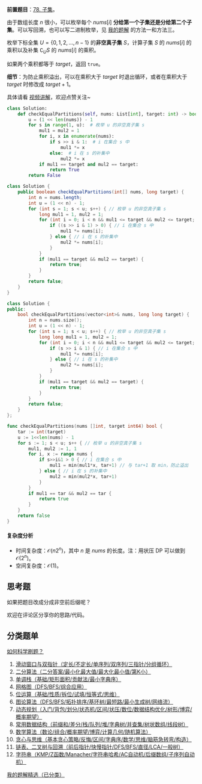**前置题目**：[78. 子集](https://leetcode.cn/problems/subsets/)。

由于数组长度 $n$ 很小，可以枚举每个 $\textit{nums}[i]$ **分给第一个子集还是分给第二个子集**。可以写回溯，也可以写二进制枚举，见 [我的题解](https://leetcode.cn/problems/subsets/solutions/2059409/hui-su-bu-hui-xie-tao-lu-zai-ci-pythonja-8tkl/) 的方法一和方法三。

枚举下标全集 $U=\{0,1,2,\ldots, n-1\}$ 的**非空真子集** $S$，计算子集 $S$ 的 $\textit{nums}[i]$ 的乘积以及补集 $\complement_US$ 的 $\textit{nums}[i]$ 的乘积。

如果两个乘积都等于 $\textit{target}$，返回 $\texttt{true}$。

**细节**：为防止乘积溢出，可以在乘积大于 $\textit{target}$ 时退出循环，或者在乘积大于 $\textit{target}$ 时修改成 $\textit{target}+1$。

具体请看 [视频讲解](https://www.bilibili.com/video/BV1Dz76zfEdi/)，欢迎点赞关注~

```py [sol-Python3]
class Solution:
    def checkEqualPartitions(self, nums: List[int], target: int) -> bool:
        u = (1 << len(nums)) - 1
        for s in range(1, u):  # 枚举 u 的非空真子集 s
            mul1 = mul2 = 1
            for i, x in enumerate(nums):
                if s >> i & 1:  # i 在集合 s 中
                    mul1 *= x
                else:  # i 在 s 的补集中
                    mul2 *= x
            if mul1 == target and mul2 == target:
                return True
        return False
```

```java [sol-Java]
class Solution {
    public boolean checkEqualPartitions(int[] nums, long target) {
        int n = nums.length;
        int u = (1 << n) - 1;
        for (int s = 1; s < u; s++) { // 枚举 u 的非空真子集 s
            long mul1 = 1, mul2 = 1;
            for (int i = 0; i < n && mul1 <= target && mul2 <= target; i++) {
                if ((s >> i & 1) > 0) { // i 在集合 s 中
                    mul1 *= nums[i];
                } else { // i 在 s 的补集中
                    mul2 *= nums[i];
                }
            }
            if (mul1 == target && mul2 == target) {
                return true;
            }
        }
        return false;
    }
}
```

```cpp [sol-C++]
class Solution {
public:
    bool checkEqualPartitions(vector<int>& nums, long long target) {
        int n = nums.size();
        int u = (1 << n) - 1;
        for (int s = 1; s < u; s++) { // 枚举 u 的非空真子集 s
            long long mul1 = 1, mul2 = 1;
            for (int i = 0; i < n && mul1 <= target && mul2 <= target; i++) {
                if (s >> i & 1) { // i 在集合 s 中
                    mul1 *= nums[i];
                } else { // i 在 s 的补集中
                    mul2 *= nums[i];
                }
            }
            if (mul1 == target && mul2 == target) {
                return true;
            }
        }
        return false;
    }
};
```

```go [sol-Go]
func checkEqualPartitions(nums []int, target int64) bool {
	tar := int(target)
	u := 1<<len(nums) - 1
	for s := 1; s < u; s++ { // 枚举 u 的非空真子集 s
		mul1, mul2 := 1, 1
		for i, x := range nums {
			if s>>i&1 > 0 { // i 在集合 s 中
				mul1 = min(mul1*x, tar+1) // 与 tar+1 取 min，防止溢出
			} else { // i 在 s 的补集中
				mul2 = min(mul2*x, tar+1)
			}
		}
		if mul1 == tar && mul2 == tar {
			return true
		}
	}
	return false
}
```

#### 复杂度分析

- 时间复杂度：$\mathcal{O}(n2^n)$，其中 $n$ 是 $\textit{nums}$ 的长度。注：用状压 DP 可以做到 $\mathcal{O}(2^n)$。
- 空间复杂度：$\mathcal{O}(1)$。

## 思考题

如果把题目改成分成非空前后缀呢？

欢迎在评论区分享你的思路/代码。

## 分类题单

[如何科学刷题？](https://leetcode.cn/circle/discuss/RvFUtj/)

1. [滑动窗口与双指针（定长/不定长/单序列/双序列/三指针/分组循环）](https://leetcode.cn/circle/discuss/0viNMK/)
2. [二分算法（二分答案/最小化最大值/最大化最小值/第K小）](https://leetcode.cn/circle/discuss/SqopEo/)
3. [单调栈（基础/矩形面积/贡献法/最小字典序）](https://leetcode.cn/circle/discuss/9oZFK9/)
4. [网格图（DFS/BFS/综合应用）](https://leetcode.cn/circle/discuss/YiXPXW/)
5. [位运算（基础/性质/拆位/试填/恒等式/思维）](https://leetcode.cn/circle/discuss/dHn9Vk/)
6. [图论算法（DFS/BFS/拓扑排序/基环树/最短路/最小生成树/网络流）](https://leetcode.cn/circle/discuss/01LUak/)
7. [动态规划（入门/背包/划分/状态机/区间/状压/数位/数据结构优化/树形/博弈/概率期望）](https://leetcode.cn/circle/discuss/tXLS3i/)
8. [常用数据结构（前缀和/差分/栈/队列/堆/字典树/并查集/树状数组/线段树）](https://leetcode.cn/circle/discuss/mOr1u6/)
9. [数学算法（数论/组合/概率期望/博弈/计算几何/随机算法）](https://leetcode.cn/circle/discuss/IYT3ss/)
10. [贪心与思维（基本贪心策略/反悔/区间/字典序/数学/思维/脑筋急转弯/构造）](https://leetcode.cn/circle/discuss/g6KTKL/)
11. [链表、二叉树与回溯（前后指针/快慢指针/DFS/BFS/直径/LCA/一般树）](https://leetcode.cn/circle/discuss/K0n2gO/)
12. [字符串（KMP/Z函数/Manacher/字符串哈希/AC自动机/后缀数组/子序列自动机）](https://leetcode.cn/circle/discuss/SJFwQI/)

[我的题解精选（已分类）](https://github.com/EndlessCheng/codeforces-go/blob/master/leetcode/SOLUTIONS.md)
